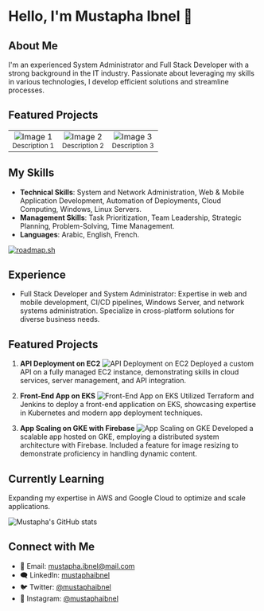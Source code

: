 # Hello, I'm Mustapha Ibnel 👋

## About Me
I'm an experienced System Administrator and Full Stack Developer with a strong background in the IT industry. Passionate about leveraging my skills in various technologies, I develop efficient solutions and streamline processes.

## Featured Projects
<table>
  <tr>
    <td align="center">
      <img src="images/ci-cd.gif" alt="Image 1" width="auto" />
      <br />
      <sub>Description 1</sub>
    </td>
    <td align="center">
      <img src="images/ci-cd.gif" alt="Image 2" width="auto" />
      <br />
      <sub>Description 2</sub>
    </td>
    <td align="center">
      <img src="images/ci-cd.gif" alt="Image 3" width="auto" />
      <br />
      <sub>Description 3</sub>
    </td>
  </tr>
</table>


## My Skills
- **Technical Skills**: System and Network Administration, Web & Mobile Application Development, Automation of Deployments, Cloud Computing, Windows, Linux Servers.
- **Management Skills**: Task Prioritization, Team Leadership, Strategic Planning, Problem-Solving, Time Management.
- **Languages**: Arabic, English, French.

[![roadmap.sh](https://api.roadmap.sh/v1-badge/wide/64b5f7f40a49b0be0ed77f8b?variant=dark&roadmaps=full-stack%2Cfrontend%2Cbackend%2Cdevops)](https://roadmap.sh)

## Experience
- Full Stack Developer and System Administrator: Expertise in web and mobile development, CI/CD pipelines, Windows Server, and network systems administration. Specialize in cross-platform solutions for diverse business needs.

## Featured Projects
1. **API Deployment on EC2**
   ![API Deployment on EC2](images/ci-cd.gif)
   Deployed a custom API on a fully managed EC2 instance, demonstrating skills in cloud services, server management, and API integration.

2. **Front-End App on EKS**
   ![Front-End App on EKS](URL_TO_YOUR_EKS_PROJECT_IMAGE)
   Utilized Terraform and Jenkins to deploy a front-end application on EKS, showcasing expertise in Kubernetes and modern app deployment techniques.

3. **App Scaling on GKE with Firebase**
   ![App Scaling on GKE](URL_TO_YOUR_GKE_PROJECT_IMAGE)
   Developed a scalable app hosted on GKE, employing a distributed system architecture with Firebase. Included a feature for image resizing to demonstrate proficiency in handling dynamic content.

## Currently Learning 
Expanding my expertise in AWS and Google Cloud to optimize and scale applications.

![Mustapha's GitHub stats](https://github-readme-stats.vercel.app/api?username=mustaphaibnel&show_icons=true&theme=tokyonight)

## Connect with Me 
- 📧 Email: [mustapha.ibnel@mail.com](mailto:mustapha.ibnel@mail.com)
- 🗨️ LinkedIn: [mustaphaibnel](https://linkedin.com/in/mustaphaibnel)
- 🐦 Twitter: [@mustaphaibnel](https://twitter.com/mustaphaibnel)
- 📸 Instagram: [@mustaphaibnel](https://instagram.com/mustaphaibnel)
